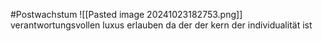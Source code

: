 #Postwachstum 
![[Pasted image 20241023182753.png]]
verantwortungsvollen luxus erlauben da der der kern der individualität ist

